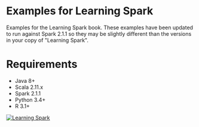 Examples for Learning Spark
===============
Examples for the Learning Spark book. These examples have been updated to run against Spark 2.1.1 so they may
be slightly different than the versions in your copy of "Learning Spark".

Requirements
==
* Java 8+
* Scala 2.11.x
* Spark 2.1.1
* Python 3.4+
* R 3.1+

[![Learning Spark](http://akamaicovers.oreilly.com/images/0636920028512/cat.gif)](http://www.jdoqocy.com/click-7645222-11260198?url=http%3A%2F%2Fshop.oreilly.com%2Fproduct%2F0636920028512.do%3Fcmp%3Daf-strata-books-videos-product_cj_9781449358600_%2525zp&cjsku=0636920028512)

